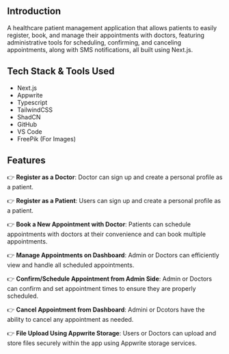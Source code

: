 
## <a name="introduction">Introduction</a>

A healthcare patient management application that allows patients to easily register, book, and manage their appointments with doctors, featuring administrative tools for scheduling, confirming, and canceling appointments, along with SMS notifications, all built using Next.js.

## <a name="tech-stack">Tech Stack & Tools Used</a>

- Next.js
- Appwrite
- Typescript
- TailwindCSS
- ShadCN
- GitHub
- VS Code
- FreePik (For Images)

## <a name="features">Features</a>

👉 **Register as a Doctor**: Doctor can sign up and create a personal profile as a patient.

👉 **Register as a Patient**: Users can sign up and create a personal profile as a patient.

👉 **Book a New Appointment with Doctor**: Patients can schedule appointments with doctors at their convenience and can book multiple appointments.

👉 **Manage Appointments on Dashboard**: Admin or Doctors can efficiently view and handle all scheduled appointments.

👉 **Confirm/Schedule Appointment from Admin Side**: Admin or Doctors can confirm and set appointment times to ensure they are properly scheduled.

👉 **Cancel Appointment from Dashboard**: Admini or Dcotors have the ability to cancel any appointment as needed.

👉 **File Upload Using Appwrite Storage**: Users or Doctors can upload and store files securely within the app using Appwrite storage services.


